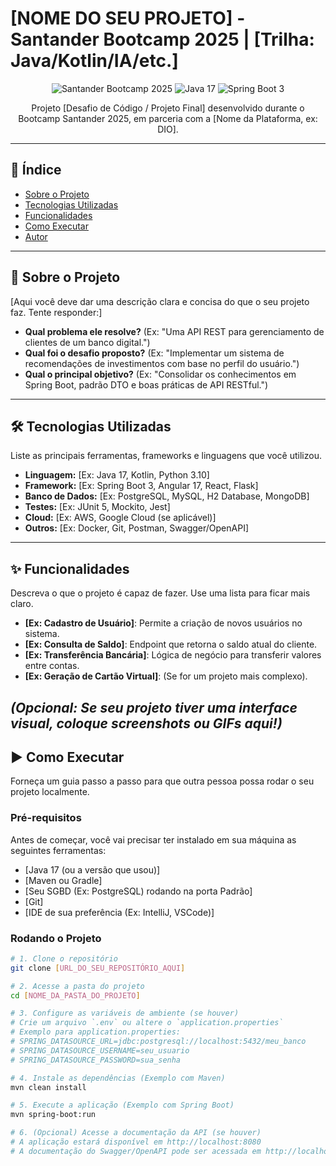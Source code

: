 # [NOME DO SEU PROJETO] - Santander Bootcamp 2025 | [Trilha: Java/Kotlin/IA/etc.]

<p align="center">
  <img src="https://img.shields.io/badge/Santander_Bootcamp-2025-EC0000?style=for-the-badge&logo=santander" alt="Santander Bootcamp 2025"/>
  <img src="https://img.shields.io/badge/Java-17-ED8B00?style=for-the-badge&logo=openjdk&logoColor=white" alt="Java 17"/>
  <img src="https://img.shields.io/badge/Spring_Boot-3-6DB33F?style=for-the-badge&logo=spring&logoColor=white" alt="Spring Boot 3"/>
  </p>

<p align="center">
  Projeto [Desafio de Código / Projeto Final] desenvolvido durante o Bootcamp Santander 2025, em parceria com a [Nome da Plataforma, ex: DIO].
</p>

---

## 📖 Índice

* [Sobre o Projeto](#-sobre-o-projeto)
* [Tecnologias Utilizadas](#-tecnologias-utilizadas)
* [Funcionalidades](#-funcionalidades)
* [Como Executar](#-como-executar)
* [Autor](#-autor)

---

## 🚀 Sobre o Projeto

[Aqui você deve dar uma descrição clara e concisa do que o seu projeto faz. Tente responder:]

* **Qual problema ele resolve?** (Ex: "Uma API REST para gerenciamento de clientes de um banco digital.")
* **Qual foi o desafio proposto?** (Ex: "Implementar um sistema de recomendações de investimentos com base no perfil do usuário.")
* **Qual o principal objetivo?** (Ex: "Consolidar os conhecimentos em Spring Boot, padrão DTO e boas práticas de API RESTful.")

---

## 🛠️ Tecnologias Utilizadas

Liste as principais ferramentas, frameworks e linguagens que você utilizou.

* **Linguagem:** [Ex: Java 17, Kotlin, Python 3.10]
* **Framework:** [Ex: Spring Boot 3, Angular 17, React, Flask]
* **Banco de Dados:** [Ex: PostgreSQL, MySQL, H2 Database, MongoDB]
* **Testes:** [Ex: JUnit 5, Mockito, Jest]
* **Cloud:** [Ex: AWS, Google Cloud (se aplicável)]
* **Outros:** [Ex: Docker, Git, Postman, Swagger/OpenAPI]

---

## ✨ Funcionalidades

Descreva o que o projeto é capaz de fazer. Use uma lista para ficar mais claro.

* **[Ex: Cadastro de Usuário]**: Permite a criação de novos usuários no sistema.
* **[Ex: Consulta de Saldo]**: Endpoint que retorna o saldo atual do cliente.
* **[Ex: Transferência Bancária]**: Lógica de negócio para transferir valores entre contas.
* **[Ex: Geração de Cartão Virtual]**: (Se for um projeto mais complexo).

*(Opcional: Se seu projeto tiver uma interface visual, coloque screenshots ou GIFs aqui!)*
---

## ▶️ Como Executar

Forneça um guia passo a passo para que outra pessoa possa rodar o seu projeto localmente.

### Pré-requisitos

Antes de começar, você vai precisar ter instalado em sua máquina as seguintes ferramentas:

* [Java 17 (ou a versão que usou)]
* [Maven ou Gradle]
* [Seu SGBD (Ex: PostgreSQL) rodando na porta Padrão]
* [Git]
* [IDE de sua preferência (Ex: IntelliJ, VSCode)]

### Rodando o Projeto

```bash
# 1. Clone o repositório
git clone [URL_DO_SEU_REPOSITÓRIO_AQUI]

# 2. Acesse a pasta do projeto
cd [NOME_DA_PASTA_DO_PROJETO]

# 3. Configure as variáveis de ambiente (se houver)
# Crie um arquivo `.env` ou altere o `application.properties`
# Exemplo para application.properties:
# SPRING_DATASOURCE_URL=jdbc:postgresql://localhost:5432/meu_banco
# SPRING_DATASOURCE_USERNAME=seu_usuario
# SPRING_DATASOURCE_PASSWORD=sua_senha

# 4. Instale as dependências (Exemplo com Maven)
mvn clean install

# 5. Execute a aplicação (Exemplo com Spring Boot)
mvn spring-boot:run

# 6. (Opcional) Acesse a documentação da API (se houver)
# A aplicação estará disponível em http://localhost:8080
# A documentação do Swagger/OpenAPI pode ser acessada em http://localhost:8080/swagger-ui.html
